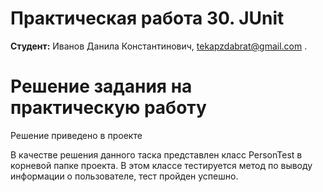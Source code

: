 # Практическая работа 30. JUnit
**Студент:** Иванов Данила Константинович, tekapzdabrat@gmail.com .
# Решение задания на практическую работу
Решение приведено в проекте 

В качестве решения данного таска представлен класс PersonTest в корневой папке проекта. В этом классе тестируется метод по выводу информации о пользователе, тест пройден успешно.
